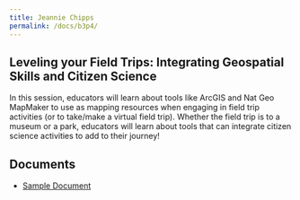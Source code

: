 ```yaml
---
title: Jeannie Chipps
permalink: /docs/b3p4/
---
```


## Leveling your Field Trips: Integrating Geospatial Skills and Citizen Science

In this session, educators will learn about tools like ArcGIS and Nat Geo MapMaker to use as mapping resources when engaging in field trip activities (or to take/make a virtual field trip). Whether the field trip is to a museum or a park, educators will learn about tools that can integrate citizen science activities to add to their journey!

## Documents
 - [Sample Document](../monday/breakout3/documents/b1p1d1.pdf)